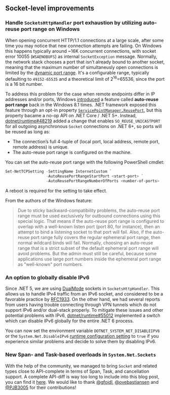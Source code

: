 ## Socket-level improvements

### Handle `SocketsHttpHandler` port exhaustion by utilizing auto-reuse port range on Windows
When opening concurrent HTTP/1.1 connections at a large scale, after some time you may notice that new connection attempts are failing. On Windows this happens typically around ~16K concurrent connections, with socket error 10055 (`WSAENOBUFS`) as internal `SocketException` message.
Normally, the network stack chooses a port that isn’t already bound to another socket, meaning that the maximum number of simultaneusly open connections is limited by the [dynamic port range](https://docs.microsoft.com/en-us/windows/client-management/troubleshoot-tcpip-port-exhaust#default-dynamic-port-range-for-tcpip).
It's a configurable range, typically defaulting to `49152-65535` and a theoretical limit of 2<sup>16</sup>=65536, since the port is a 16 bit number.

To address this problem for the case when remote endpoints differ in IP addresses and/or ports, Windows [introduced](https://support.microsoft.com/en-us/topic/reliability-and-scalability-improvements-in-tcp-ip-for-windows-8-1-and-windows-server-2012-r2-82b226f4-cadc-7676-67db-2195516b7956) a feature called **auto-reuse port range** back in the Windows 8.1 times. .NET framework exposed this feature through an opt-in property [`ServicePointManager.ReusePort`](https://docs.microsoft.com/en-us/dotnet/api/system.net.servicepointmanager.reuseport), but this property bacame a no-op API on .NET Core / .NET 5+. Instead, [dotnet/runtime#48219](https://github.com/dotnet/runtime/issues/54903) added a change that enables `SO_REUSE_UNICASTPORT` for all outgoing asynchronous `Socket` connections on .NET 6+, so ports will be reused as long as:
- The connection’s full 4-tuple of (local port, local address, remote port, remote address) is unique.
- The auto-reuse port range is configured on the machine.

You can set the auto-reuse port range with the following PowerShell cmdlet:

```powershell
Set-NetTCPSetting -SettingName InternetCustom `
                  -AutoReusePortRangeStartPort <start-port> `
                  -AutoReusePortRangeNumberOfPorts <number-of-ports>
```

A reboot is required for the setting to take effect.

From the authors of the Windows feature:

> Due to sticky backward-compatibility problems, the auto-reuse port range must be used exclusively for outbound connections using this special logic. That means if the auto-reuse port range is configured to overlap with a well-known listen port (port 80, for instance), then an attempt to bind a listening socket to that port will fail. Also, if the auto-reuse port range fully covers the regular ephemeral port range, then normal wildcard binds will fail. Normally, choosing an auto-reuse range that is a strict subset of the default ephemeral port range will avoid problems. But the admin must still be careful, because some applications use large port numbers inside the ephemeral port range as "well-known" port numbers.

### An option to globally disable IPv6

Since .NET 5, we are using [DualMode](https://docs.microsoft.com/en-us/dotnet/api/system.net.sockets.socket.dualmode) sockets in `SocketsHttpHandler`.
This allows us to handle IPv4 traffic from an IPv6 socket, and considered to be a favorable practice by [RFC1933](https://tools.ietf.org/html/rfc1933).
On the other hand, we had several reports from users having trouble connecting through VPN tunnels which do not support IPv6 and/or dual-stack properly.
To mitigate these issues and other potential problems with IPv6,
[dotnet/runtime#55012](https://github.com/dotnet/runtime/pull/55012) implemented a switch which can disable IPv6 globally for the entire .NET 6 process.

You can now set the environment variable `DOTNET_SYSTEM_NET_DISABLEIPV6` or the `System.Net.DisableIPv6` [runtime configuration setting](https://docs.microsoft.com/en-us/dotnet/core/run-time-config/) to `true` if you experience similar problems and decide to solve them by disabling IPv6.

### New Span- and Task-based overloads in `System.Net.Sockets`

With the help of the community, we managed to bring `Socket` and related types close to API-complete in terms of Span, Task, and cancellation support.
A complete API-diff is  way too long to include into this blog post, you can find it [here](https://github.com/dotnet/core/blob/main/release-notes/6.0/api-diff/.Net/6.0.0_System.Net.Sockets.md).
We would like to thank [@gfoidl](https://github.com/gfoidl), [@ovebastiansen](https://github.com/ovebastiansen) and [@PJB3005](https://github.com/PJB3005) for their contributions!
